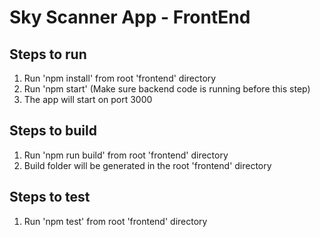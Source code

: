 # Sky Scanner App - FrontEnd

## Steps to run
1. Run 'npm install' from root 'frontend' directory
2. Run 'npm start' (Make sure backend code is running before this step)
3. The app will start on port 3000

## Steps to build
1. Run 'npm run build' from root 'frontend' directory
2. Build folder will be generated in the root 'frontend' directory

## Steps to test
1. Run 'npm test' from root 'frontend' directory